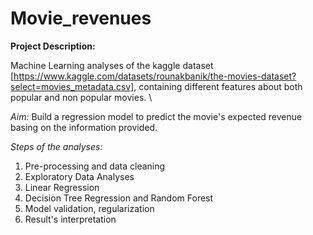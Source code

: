 # Movie_revenues

**Project Description:**

Machine Learning analyses of the kaggle dataset [https://www.kaggle.com/datasets/rounakbanik/the-movies-dataset?select=movies_metadata.csv], containing different features about both popular and non popular movies.
\

_Aim:_ 
Build a regression model to predict the movie's expected revenue basing on the information provided.

_Steps of the analyses:_
1) Pre-processing and data cleaning
2) Exploratory Data Analyses
3) Linear Regression
4) Decision Tree Regression and Random Forest
5) Model validation, regularization
6) Result's interpretation
